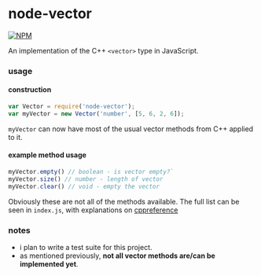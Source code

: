 # node-vector

[![NPM](https://nodei.co/npm/node-vector.png?downloads=true&downloadRank=true&stars=true)](https://nodei.co/npm/node-vector/)

An implementation of the C++ `<vector>` type in JavaScript.

### usage

#### construction

```js
var Vector = require('node-vector');
var myVector = new Vector('number', [5, 6, 2, 6]);
```

`myVector` can now have most of the usual vector methods from C++ applied to it.

#### example method usage

```js
myVector.empty() // boolean - is vector empty?`
myVector.size() // number - length of vector
myVector.clear() // void - empty the vector
```

Obviously these are not all of the methods available. The full list can be seen
in `index.js`, with explanations on [cppreference](http://en.cppreference.com/w/cpp/container/vector)

### notes

* i plan to write a test suite for this project.
* as mentioned previously, **not all vector methods are/can be implemented
  yet**.


